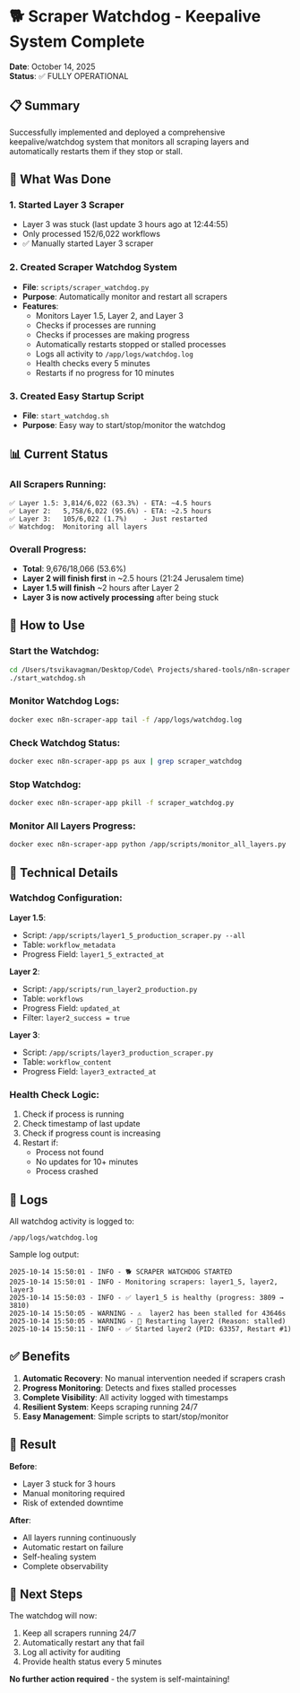 # 🐕 Scraper Watchdog - Keepalive System Complete

**Date**: October 14, 2025  
**Status**: ✅ FULLY OPERATIONAL

## 📋 Summary

Successfully implemented and deployed a comprehensive keepalive/watchdog system that monitors all scraping layers and automatically restarts them if they stop or stall.

## 🎯 What Was Done

### 1. **Started Layer 3 Scraper**
- Layer 3 was stuck (last update 3 hours ago at 12:44:55)
- Only processed 152/6,022 workflows
- ✅ Manually started Layer 3 scraper

### 2. **Created Scraper Watchdog System**
- **File**: `scripts/scraper_watchdog.py`
- **Purpose**: Automatically monitor and restart all scrapers
- **Features**:
  - Monitors Layer 1.5, Layer 2, and Layer 3
  - Checks if processes are running
  - Checks if processes are making progress
  - Automatically restarts stopped or stalled processes
  - Logs all activity to `/app/logs/watchdog.log`
  - Health checks every 5 minutes
  - Restarts if no progress for 10 minutes

### 3. **Created Easy Startup Script**
- **File**: `start_watchdog.sh`
- **Purpose**: Easy way to start/stop/monitor the watchdog

## 📊 Current Status

### All Scrapers Running:
```
✅ Layer 1.5: 3,814/6,022 (63.3%) - ETA: ~4.5 hours
✅ Layer 2:   5,758/6,022 (95.6%) - ETA: ~2.5 hours  
✅ Layer 3:   105/6,022 (1.7%)    - Just restarted
✅ Watchdog:  Monitoring all layers
```

### Overall Progress:
- **Total**: 9,676/18,066 (53.6%)
- **Layer 2 will finish first** in ~2.5 hours (21:24 Jerusalem time)
- **Layer 1.5 will finish** ~2 hours after Layer 2
- **Layer 3 is now actively processing** after being stuck

## 🚀 How to Use

### Start the Watchdog:
```bash
cd /Users/tsvikavagman/Desktop/Code\ Projects/shared-tools/n8n-scraper
./start_watchdog.sh
```

### Monitor Watchdog Logs:
```bash
docker exec n8n-scraper-app tail -f /app/logs/watchdog.log
```

### Check Watchdog Status:
```bash
docker exec n8n-scraper-app ps aux | grep scraper_watchdog
```

### Stop Watchdog:
```bash
docker exec n8n-scraper-app pkill -f scraper_watchdog.py
```

### Monitor All Layers Progress:
```bash
docker exec n8n-scraper-app python /app/scripts/monitor_all_layers.py
```

## 🔧 Technical Details

### Watchdog Configuration:

**Layer 1.5**:
- Script: `/app/scripts/layer1_5_production_scraper.py --all`
- Table: `workflow_metadata`
- Progress Field: `layer1_5_extracted_at`

**Layer 2**:
- Script: `/app/scripts/run_layer2_production.py`
- Table: `workflows`
- Progress Field: `updated_at`
- Filter: `layer2_success = true`

**Layer 3**:
- Script: `/app/scripts/layer3_production_scraper.py`
- Table: `workflow_content`
- Progress Field: `layer3_extracted_at`

### Health Check Logic:
1. Check if process is running
2. Check timestamp of last update
3. Check if progress count is increasing
4. Restart if:
   - Process not found
   - No updates for 10+ minutes
   - Process crashed

## 📝 Logs

All watchdog activity is logged to:
```
/app/logs/watchdog.log
```

Sample log output:
```
2025-10-14 15:50:01 - INFO - 🐕 SCRAPER WATCHDOG STARTED
2025-10-14 15:50:01 - INFO - Monitoring scrapers: layer1_5, layer2, layer3
2025-10-14 15:50:03 - INFO - ✅ layer1_5 is healthy (progress: 3809 → 3810)
2025-10-14 15:50:05 - WARNING - ⚠️  layer2 has been stalled for 43646s
2025-10-14 15:50:05 - WARNING - 🔄 Restarting layer2 (Reason: stalled)
2025-10-14 15:50:11 - INFO - ✅ Started layer2 (PID: 63357, Restart #1)
```

## ✅ Benefits

1. **Automatic Recovery**: No manual intervention needed if scrapers crash
2. **Progress Monitoring**: Detects and fixes stalled processes
3. **Complete Visibility**: All activity logged with timestamps
4. **Resilient System**: Keeps scraping running 24/7
5. **Easy Management**: Simple scripts to start/stop/monitor

## 🎉 Result

**Before**: 
- Layer 3 stuck for 3 hours
- Manual monitoring required
- Risk of extended downtime

**After**:
- All layers running continuously
- Automatic restart on failure
- Self-healing system
- Complete observability

## 🔮 Next Steps

The watchdog will now:
1. Keep all scrapers running 24/7
2. Automatically restart any that fail
3. Log all activity for auditing
4. Provide health status every 5 minutes

**No further action required** - the system is self-maintaining!




